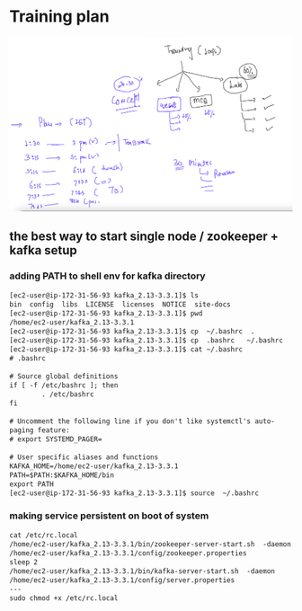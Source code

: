 # Training plan 

<img src="plan.png">

## the best way to start single node / zookeeper + kafka setup

### adding PATH to shell env for kafka directory 

```
[ec2-user@ip-172-31-56-93 kafka_2.13-3.3.1]$ ls
bin  config  libs  LICENSE  licenses  NOTICE  site-docs
[ec2-user@ip-172-31-56-93 kafka_2.13-3.3.1]$ pwd
/home/ec2-user/kafka_2.13-3.3.1
[ec2-user@ip-172-31-56-93 kafka_2.13-3.3.1]$ cp  ~/.bashrc  . 
[ec2-user@ip-172-31-56-93 kafka_2.13-3.3.1]$ cp  .bashrc   ~/.bashrc 
[ec2-user@ip-172-31-56-93 kafka_2.13-3.3.1]$ cat ~/.bashrc 
# .bashrc

# Source global definitions
if [ -f /etc/bashrc ]; then
        . /etc/bashrc
fi

# Uncomment the following line if you don't like systemctl's auto-paging feature:
# export SYSTEMD_PAGER=

# User specific aliases and functions
KAFKA_HOME=/home/ec2-user/kafka_2.13-3.3.1
PATH=$PATH:$KAFKA_HOME/bin
export PATH 
[ec2-user@ip-172-31-56-93 kafka_2.13-3.3.1]$ source  ~/.bashrc 
```
### making service persistent on boot of system 

```
cat /etc/rc.local
/home/ec2-user/kafka_2.13-3.3.1/bin/zookeeper-server-start.sh  -daemon /home/ec2-user/kafka_2.13-3.3.1/config/zookeeper.properties
sleep 2 
/home/ec2-user/kafka_2.13-3.3.1/bin/kafka-server-start.sh  -daemon /home/ec2-user/kafka_2.13-3.3.1/config/server.properties
---
sudo chmod +x /etc/rc.local
```

